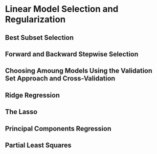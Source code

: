 # Linear Model Selection and Regularization

## Best Subset Selection

## Forward and Backward Stepwise Selection

## Choosing Amoung Models Using the Validation Set Approach and Cross-Validation

## Ridge Regression

## The Lasso

## Principal Components Regression

## Partial Least Squares
